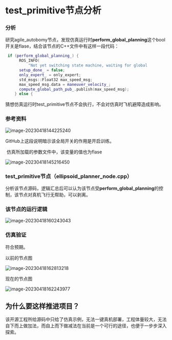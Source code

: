 # test_primitive节点分析

### 分析

研究agile_autobomy节点，发现仿真运行时**perform_global_planning**这个bool开关是flase，结合该节点的C++文件中有这样一段代码：

```c++
 if (perform_global_planning_) {
      ROS_INFO(
          "Not yet switching state machine, waiting for global 			  reference to arrive...");
      setup_done_ = false;
      only_expert_ = only_expert;
      std_msgs::Float32 max_speed_msg;
      max_speed_msg.data = maneuver_velocity_;
      compute_global_path_pub_.publish(max_speed_msg);
    } else {
```

猜想仿真运行时test_primitive节点不会执行，不会对仿真时飞机避障造成影响。



### 参考资料

![image-20230418144225240](/home/huan/.config/Typora/typora-user-images/image-20230418144225240.png)

   GitHub上这段说明暗示该全局开关的作用是开启训练。

​	仿真所加载的参数文件中，该变量的值也为flase

![image-20230418145216450](/home/huan/.config/Typora/typora-user-images/image-20230418145216450.png)



### test_primitive节点（ellipsoid_planner_node.cpp）

分析该节点源码，逻辑汇总后可以认为该节点受**perform_global_planning**的控制，该节点对真机飞行无帮助，可以剥离。

### 该节点的运行逻辑



![image-20230418160243043](/home/huan/.config/Typora/typora-user-images/image-20230418160243043.png)

### 仿真验证

符合预期。

以前的节点图

![image-20230418162813218](/home/huan/.config/Typora/typora-user-images/image-20230418162813218.png)

现在的节点图

![image-20230418162243977](/home/huan/.config/Typora/typora-user-images/image-20230418162243977.png)

## 为什么要这样推进项目？

该开源工程所给源码中只给了仿真示例，无法一键真机部署，工程体量较大，无法自下而上做加法，而自上而下做减法在当前是一个可行的途径，也便于一步步深入探索。